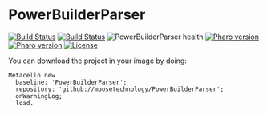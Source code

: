 # PowerBuilderParser
[![Build Status](https://api.travis-ci.com/moosetechnology/PowerBuilderParser.svg?branch=master)](https://travis-ci.com/moosetechnology/PowerBuilderParser) 
[![Build Status](https://ci.inria.fr/pharo-contribution/job/PowerbuilderParser/badge/icon)](https://ci.inria.fr/pharo-contribution/job/PowerbuilderParser/)
![PowerBuilderParser health](https://github.com/moosetechnology/PowerBuilderParser/workflows/PowerBuilderParser%20health/badge.svg)
[![Pharo version](https://img.shields.io/badge/Pharo-7.0-%23aac9ff.svg)](https://pharo.org/download)
[![Pharo version](https://img.shields.io/badge/Pharo-8.0-%23aac9ff.svg)](https://pharo.org/download)
[![License](https://img.shields.io/badge/license-MIT-blue.svg)](https://github.com/moosetechnology/PowerBuilderParser/blob/master/LICENSE)

You can download the project in your image by doing:

```smalltalk
Metacello new
  baseline: 'PowerBuilderParser';
  repository: 'github://moosetechnology/PowerBuilderParser';
  onWarningLog;
  load.
```

